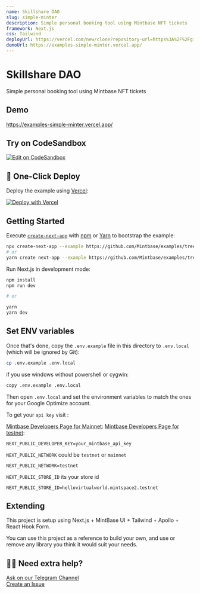 ```yaml
---
name: Skillshare DAO
slug: simple-minter
description: Simple personal booking tool using Mintbase NFT tickets
framework: Next.js
css: Tailwind
deployUrl: https://vercel.com/new/clone?repository-url=https%3A%2F%2Fgithub.com%2FMintbase%2Fexamples%2Ftree%2Fmain%2Fsimple-minter
demoUrl: https://examples-simple-minter.vercel.app/
---
```


# Skillshare DAO

Simple personal booking tool using Mintbase NFT tickets

## Demo

https://examples-simple-minter.vercel.app/

## Try on CodeSandbox

[![Edit on CodeSandbox](https://codesandbox.io/static/img/play-codesandbox.svg)](https://codesandbox.io/s/github/Mintbase/examples/tree/main/simple-minter)

## 🚀 One-Click Deploy

Deploy the example using [Vercel](https://vercel.com?utm_source=github&utm_medium=readme):

[![Deploy with Vercel](https://vercel.com/button)](https://vercel.com/new/clone?repository-url=https%3A%2F%2Fgithub.com%2FMintbase%2Fexamples%2Ftree%2Fmain%2Fsimple-minter)

## Getting Started

Execute [`create-next-app`](https://github.com/vercel/next.js/tree/canary/packages/create-next-app) with [npm](https://docs.npmjs.com/cli/init) or [Yarn](https://yarnpkg.com/lang/en/docs/cli/create/) to bootstrap the example:

```bash
npx create-next-app --example https://github.com/Mintbase/examples/tree/main/simple-minter
# or
yarn create next-app --example https://github.com/Mintbase/examples/tree/main/simple-minter
```

Run Next.js in development mode:

```bash
npm install
npm run dev

# or

yarn
yarn dev
```

## Set ENV variables

Once that's done, copy the `.env.example` file in this directory to `.env.local` (which will be ignored by Git):

```bash
cp .env.example .env.local
```

if you use windows without powershell or cygwin:

```bash
copy .env.example .env.local
```

Then open `.env.local` and set the environment variables to match the ones for your Google Optimize account.

To get your `api key` visit :

[Mintbase Developers Page for Mainnet](https://www.mintbase.io/developer):
[Mintbase Developers Page for testnet](https://testnet.mintbase.io/developer):

```
NEXT_PUBLIC_DEVELOPER_KEY=your_mintbase_api_key
```

`NEXT_PUBLIC_NETWORK` could be `testnet` or `mainnet`

```
NEXT_PUBLIC_NETWORK=testnet
```

`NEXT_PUBLIC_STORE_ID` its your store id

```
NEXT_PUBLIC_STORE_ID=hellovirtualworld.mintspace2.testnet
```

## Extending

This project is setup using Next.js + MintBase UI + Tailwind + Apollo + React Hook Form.

You can use this project as a reference to build your own, and use or remove any library you think it would suit your needs.

## 🙋‍♀️ Need extra help?

[Ask on our Telegram Channel](https://t.me/mintdev) <br/>
[Create an Issue](https://github.com/Mintbase/examples/issues)
